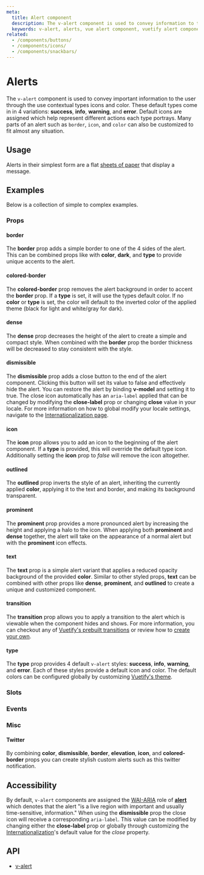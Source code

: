 ```yaml
---
meta:
  title: Alert component
  description: The v-alert component is used to convey information to the user. Designed to stand out, the alerts come in four contextual styles.
  keywords: v-alert, alerts, vue alert component, vuetify alert component
related:
  - /components/buttons/
  - /components/icons/
  - /components/snackbars/
---
```


# Alerts
The `v-alert` component is used to convey important information to the user through the use contextual types icons and color. These default types come in in 4 variations: **success**, **info**, **warning**, and **error**. Default icons are assigned which help represent different actions each type portrays. Many parts of an alert such as `border`, `icon`, and `color` can also be customized to fit almost any situation.

<entry-ad />

## Usage
Alerts in their simplest form are a flat [sheets of paper](/components/sheets) that display a message.

<usage name="v-alert" />

## Examples
Below is a collection of simple to complex examples.

### Props

#### border
The **border** prop adds a simple border to one of the 4 sides of the alert. This can be combined props like with **color**, **dark**, and **type** to provide unique accents to the alert.

<example file="v-alert/prop-border" />

#### colored-border
The **colored-border** prop removes the alert background in order to accent the **border** prop. If a **type** is set, it will use the types default color. If no **color** or **type** is set, the color will default to the inverted color of the applied theme (black for light and white/gray for dark).

<example file="v-alert/prop-colored-border" />

#### dense
The **dense** prop decreases the height of the alert to create a simple and compact style. When combined with the **border** prop the border thickness will be decreased to stay consistent with the style.

<example file="v-alert/prop-dense" />

#### dismissible
The **dismissible** prop adds a close button to the end of the alert component. Clicking this button will set its value to false and effectively hide the alert. You can restore the alert by binding **v-model** and setting it to true. The close icon automatically has an `aria-label` applied that can be changed by modifying the **close-label** prop or changing **close** value in your locale. For more information on how to global modify your locale settings, navigate to the [Internationalization page](/customization/internationalization).

<example file="v-alert/prop-dismissible" />

#### icon
The **icon** prop allows you to add an icon to the beginning of the alert component. If a **type** is provided, this will override the default type icon. Additionally setting the **icon** prop to _false_ will remove the icon altogether.

<example file="v-alert/prop-icon" />

#### outlined
The **outlined** prop inverts the style of an alert, inheriting the currently applied **color**, applying it to the text and border, and making its background transparent.

<example file="v-alert/prop-outlined" />

#### prominent
The **prominent** prop provides a more pronounced alert by increasing the height and applying a halo to the icon. When applying both **prominent** and **dense** together, the alert will take on the appearance of a normal alert but with the **prominent** icon effects.

<example file="v-alert/prop-prominent" />

#### text
The **text** prop is a simple alert variant that applies a reduced opacity background of the provided **color**. Similar to other styled props, **text** can be combined with other props like **dense**, **prominent**, and **outlined** to create a unique and customized component.

<example file="v-alert/prop-text" />

#### transition
The **transition** prop allows you to apply a transition to the alert which is viewable when the component hides and shows. For more information, you can checkout any of [Vuetify's prebuilt transitions](/styles/transitions#motion) or review how to [create your own](/styles/transitions#create-your-own).

<example file="v-alert/prop-transition" />

#### type
The **type** prop provides 4 default `v-alert` styles: **success**, **info**, **warning**, and **error**. Each of these styles provide a default icon and color. The default colors can be configured globally by customizing [Vuetify's theme](/customization/theme).

<example file="v-alert/prop-type" />

### Slots

### Events

### Misc

#### Twitter
By combining **color**, **dismissible**, **border**, **elevation**, **icon**, and **colored-border** props you can create stylish custom alerts such as this twitter notification.

<example file="v-alert/misc-twitter" />

## Accessibility
By default, `v-alert` components are assigned the [WAI-ARIA](https://www.w3.org/WAI/standards-guidelines/aria/) role of [**alert**](https://www.w3.org/TR/wai-aria/#alert) which denotes that the alert \"is a live region with important and usually time-sensitive, information.\" When using the **dismissible** prop the close icon will receive a corresponding `aria-label`. This value can be modified by changing either the **close-label** prop or globally through customizing the [Internationalization](/customization/internationalization)'s default value for the _close_ property.

## API
- [v-alert](../../api/v-alert)

<doc-footer />
